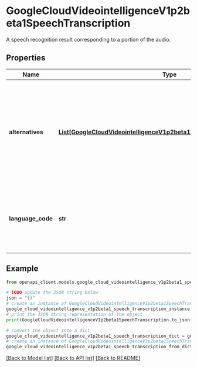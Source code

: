 # GoogleCloudVideointelligenceV1p2beta1SpeechTranscription

A speech recognition result corresponding to a portion of the audio.

## Properties

Name | Type | Description | Notes
------------ | ------------- | ------------- | -------------
**alternatives** | [**List[GoogleCloudVideointelligenceV1p2beta1SpeechRecognitionAlternative]**](GoogleCloudVideointelligenceV1p2beta1SpeechRecognitionAlternative.md) | May contain one or more recognition hypotheses (up to the maximum specified in &#x60;max_alternatives&#x60;). These alternatives are ordered in terms of accuracy, with the top (first) alternative being the most probable, as ranked by the recognizer. | [optional] 
**language_code** | **str** | Output only. The [BCP-47](https://www.rfc-editor.org/rfc/bcp/bcp47.txt) language tag of the language in this result. This language code was detected to have the most likelihood of being spoken in the audio. | [optional] [readonly] 

## Example

```python
from openapi_client.models.google_cloud_videointelligence_v1p2beta1_speech_transcription import GoogleCloudVideointelligenceV1p2beta1SpeechTranscription

# TODO update the JSON string below
json = "{}"
# create an instance of GoogleCloudVideointelligenceV1p2beta1SpeechTranscription from a JSON string
google_cloud_videointelligence_v1p2beta1_speech_transcription_instance = GoogleCloudVideointelligenceV1p2beta1SpeechTranscription.from_json(json)
# print the JSON string representation of the object
print(GoogleCloudVideointelligenceV1p2beta1SpeechTranscription.to_json())

# convert the object into a dict
google_cloud_videointelligence_v1p2beta1_speech_transcription_dict = google_cloud_videointelligence_v1p2beta1_speech_transcription_instance.to_dict()
# create an instance of GoogleCloudVideointelligenceV1p2beta1SpeechTranscription from a dict
google_cloud_videointelligence_v1p2beta1_speech_transcription_from_dict = GoogleCloudVideointelligenceV1p2beta1SpeechTranscription.from_dict(google_cloud_videointelligence_v1p2beta1_speech_transcription_dict)
```
[[Back to Model list]](../README.md#documentation-for-models) [[Back to API list]](../README.md#documentation-for-api-endpoints) [[Back to README]](../README.md)


